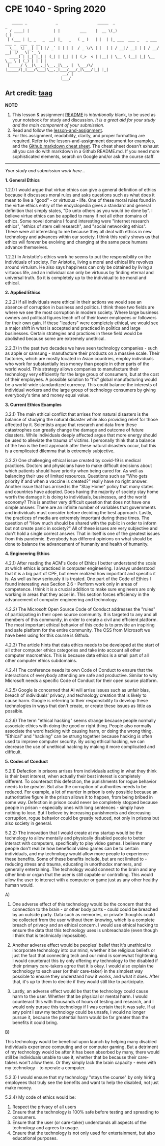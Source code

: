 # CPE 1040 - Spring 2020

```
   _____ _             _                  _____  _                        _             
  / ____| |           | |         ___    |  __ \(_)                      (_)            
 | (___ | |_ _   _  __| |_   _   ( _ )   | |  | |_ ___  ___ _   _ ___ ___ _  ___  _ __  
  \___ \| __| | | |/ _` | | | |  / _ \/\ | |  | | / __|/ __| | | / __/ __| |/ _ \| '_ \ 
  ____) | |_| |_| | (_| | |_| | | (_>  < | |__| | \__ \ (__| |_| \__ \__ \ | (_) | | | |
 |_____/ \__|\__,_|\__,_|\__, |  \___/\/ |_____/|_|___/\___|\__,_|___/___/_|\___/|_| |_|
                          __/ |                                                         
                         |___/                                                                                                                                                                             
```

Art credit: [taag](http://patorjk.com/software/taag/#p=display&f=Big&t=Study%20%26%20Discussion)
---

**NOTE:** 
1. This lesson & assignment [README](README.md) is _intentionally_ blank, to be used as your notebook for study and discussion. _It is a great aid for your study and the main component of your submission._
2. Read and follow the [lesson-and-assignment](lesson-and-assignment.md).
3. For this assignment, readability, clarity, and proper formatting are required. Refer to the lesson-and-assignment document for examples, and the [Github markdown cheat sheet](https://github.com/adam-p/markdown-here/wiki/Markdown-Cheatsheet). The cheat sheet doesn't exhaust all you can do with markdown in a Github README.md. If you need more sophisticated elements, search on Google and/or ask the course staff.
---
_Your study and submission work here..._

**1. General Ethics**

1.2.1) I would argue that virtue ethics can give a general definition of ethics because it discusses moral rules and asks questions such as what does it mean to live a "good" - or virtuous - life. One of these moral rules found in the virtue ethics entry of the encyclopedia gives a standard and general definition that simply states, "Do unto others as you would be done by". I believe virtue ethics can be applied to many if not all other domains of ethics. Some novel domains I found interesting were "internet research ethics", "ethics of stem cell research", and "social networking ethics". These were all interesting to me because they all deal with ethics in new technology and advances within our society. I think this really shows us that ethics will forever be evolving and changing at the same pace humans advance themselves. 

1.2.2) In Aristotle's ethics work he seems to put the responsibility on the individuals of society. For Aristotle, living a moral and ethical life revolves around virtuism. He also says happiness can only be obtained by living a virtuous life, and an individual can only be virtuous by finding eternal and universal truth. So it is completely up to the individual to be moral and ethical.

**2. Applied Ethics**

2.2.2) If all individuals were ethical in their actions we would see an absence of corruption in business and politics. I think these two fields are where we see the most corruption in modern society. Where large business owners and political figures leech off of their lower employees or followers for their own gain. If these "leaders" were completely ethical, we would see a major shift in what is accepted and practiced in politics and large businesses. Certain strategies and practices in these field would be abolished because some are extremely unethical.

2.2.3) In the past two decades we have seen technology companies - such as apple or samsung - manufacture their products on a massive scale. Their factories, which are mostly located in Asian countries, employ individuals who work for substantially less money than people in other parts of the world would. This strategy allows companies to manufacture their technology very efficiently for the large group of consumers, but at the cost of their employees. A possible solution to "fix" global manufacturing would be a world-wide standardized currency. This could balance the interests of individual workers and the large group of technology consumers by giving everybody's time and money equal value.

**3. Current Ethics Examples**

3.2.1) The main ethical conflict that arrises from natural disasters is the balance of studying the natural disaster while also providing relief for those affected by it. Scientists argue that research and data from these catastrophes can greatly change the damage and outcome of future disasters. While individuals deeply affected argue that more energy should be used to alleviate the trauma of victims. I personally think that a balance of the two is the best approach after these natural disasters occur, but this is a complicated dilemma that is extremely subjective.

3.2.2) One challenging ethical issue created by covid-19 is medical practices. Doctors and physicians have to make difficult decisions about which patients should have priority when being cared for. As well as balancing their use of limited resources. Questions such as "Who gets priority if and when a vaccine is created?" really have no right answer. Another issue that has arrised is the "Stay Home" policy that many states and countries have adopted. Does having the majority of society stay home worth the damage it is doing to individuals, businesses, and the world economy? This is another very difficult question that does not have one simple answer. There are an infinite number of variables that governments and individuals must consider before deciding the best approach. Lastly, the practices of media are extremely important during these times. The question of "How much should be shared with the public in order to inform but not create panic in society?" All of these issues are very subjective and don't hold a single correct answer. That in itself is one of the greatest issues from this pandemic. Everybody has different opinions on what should be done to balance the advancement of humanity and health of humanity. 

**4. Engineering Ethics**

4.2.1) After reading the ACM's Code of Ethics I better understand the scale at which ethics is practiced in computer engineering. I always understood that it is a big part of CPE, but never realized how important and specific it is. As well as how seriously it is treated. One part of the Code of Ethics I found interesting was Section 2.6 - Perform work only in areas of competence. I think it is a crucial addition to make sure engineers are only working in areas that they accel in. This section forces efficiency in the advancement of computer engineering and technology. 

4.2.2) The Microsoft Open Source Code of Conduct addresses the "rules" of participating in their open source community. It is targeted to any and all members of this community, in order to create a civil and efficient platform. The most important ethical behavior of this code is to provide an inspiring and safe platform for the entire community. The OSS from Microsoft we have been using for this course is Github.

4.2.3) The article hints that data ethics needs to be developed at the start of all other computer ethics categories and take into account all other computer macroethics. This is because data ethics is a small part of all other computer ethics subdomains.

4.2.4) The conference needs its own Code of Conduct to ensure that the interactions of everybody attending are safe and productive. Similar to why Microsoft needs a specific Code of Conduct for their open source platform.

4.2.5) Google is concerned that AI will arrise issues such as unfair bias, breach of individuals' privacy, and technology creation that is likely to cause harm. Google is referring to their responsibility to develop these technologies in ways that don't create, or create these issues as little as possible. 

4.2.6) The term "ethical hacking" seems strange because people normally associate ethics with doing the good or right thing. People also normally associate the word hacking with causing harm, or doing the wrong thing. "Ethical" and "hacking" can be strung together because hacking is often used to improve computer security. By using ethical hacking, we can decrease the use of unethical hacking by making it more complicated and difficult. 

**5. Codes of Conduct**

5.2.1) Defection in prisons arrises from individuals acting in what they think is their best interest, when actually their best interest is completely different. To counteract this defection, the punishments for rogue behavior needs to be greater. But also the corruption of authorities needs to be reduced. For example, a lot of murder in prison is only possible because an authoritative figure in the prison allows it to happen, from being bribed in some way. Defection in prison could never be completely stopped because people in prison - especially ones with long sentences - simply have nothing to lose. But I believe by increasing punishments and decreasing corruption, rogue behavior could be greatly reduced, not only in prisons but also society in general. 

5.2.2) The innovation that I would create at my startup would be the technology to allow mentally and physically disabled people to better interact with computers, specifically to play video games. I believe many people don't realize how beneficial video games can be to certain individuals, and my technology would allow more people to experience these benefits. Some of these benefits include, but are not limited to - reducing stress and trauma, educating in unorthodox manners, and generally entertaining. The technology would connect to the brain and any other limb or organ that the user is still capable or controlling. This would allow the user to interact with a computer or game just as any other healthy human would.

A)

1. One adverse effect of this technology would be the concern that the connection to the brain - or other body parts - could could be breached by an outside party. Data such as memories, or private thoughts could be collected from the user without them knowing, which is a complete breach of privacy and an ethical concern. I would use ethical hacking to ensure the data that this technology uses is unbreachable (even though I think that is technically impossible).

2. Another adverse effect would be peoples' belief that it's unethical to incorporate technology into our mind, whether it be religious beliefs or just the fact that connecting tech and our mind is somewhat frightening. I would counteract this by only offering my technology to the disabled if their primary care-takers agree that it is okay. I would also explain the technology to each user (or their care-taker) in the simplest way possible to ensure they understand how it works, and what it does. After that, it's up to them to decide if they would still like to participate.

3. Lastly, an adverse effect would be that the technology could cause harm to the user. Whether that be physical or mental harm. I would counteract this with thousands of hours of testing and research, and I would only pursue this technology if I was certain that it was safe. If at any point I saw my technology could be unsafe, I would no longer pursue it, because the potential harm would be far greater than the benefits it could bring. 

B) 

This technology would be benefical upon launch by helping many disabled individuals experience computing and or computer gaming. But a detriment of my technology would be after it has been absorbed by many, there would still be individuals unable to use it, whether that be because their care-takers won't allow them. Or they simply lack the brain capacity - even with my technology - to operate a computer. 

5.2.3) I would ensure that my technology "stays the course" by only hiring employees that truly see the benefits and want to help the disabled, not just make money.

5.2.4) My code of ethics would be:
1. Respect the privacy of all users
2. Ensure that the technology is 100% safe before testing and spreading to consumers.
3. Ensure that the user (or care-taker) understands all aspects of the technology and agrees to usage.
4. Ensure that the technology is not only used for entertainment, but also educational purposes. 
